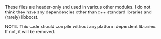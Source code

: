 These files are header-only and used in various other modules. I do not think they have any dependencies other than c++
standard libraries and (rarely) libboost.

NOTE: This code should compile without any platform dependent libraries. If not, it will be removed.